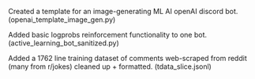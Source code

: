Created a template for an image-generating ML AI openAI discord bot. (openai_template_image_gen.py)

Added basic logprobs reinforcement functionality to one bot. (active_learning_bot_sanitized.py) 

Added a 1762 line training dataset of comments web-scraped from reddit (many from r/jokes) cleaned up + formatted. (tdata_slice.jsonl)
